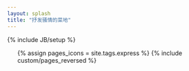 ```yaml
---
layout: splash
title: "抒发骚情的菜地"
---
```

{% include JB/setup %}

<ul class="thumbnails">
  {% assign pages_icons = site.tags.express %}
  {% include custom/pages_reversed %}
</ul>
